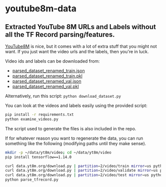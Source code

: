 # youtube8m-data
## Extracted YouTube 8M URLs and Labels without all the TF Record parsing/features.

[YouTube8M](https://research.google.com/youtube8m/index.html) is nice, but it comes with a lot of extra stuff that you might not want.
If you just want the video urls and the labels, then you're in luck.

Video ids and labels can be downloaded from:
- [parsed_dataset_renamed_train.json](https://drive.google.com/uc?id=1V0bBAIY5HHNHFy-LQof4E2o58fpbF7z0)
- [parsed_dataset_renamed_train.pkl](https://drive.google.com/uc?id=1Cz5CoRzrHznqj4ahtTSYAeQMk1_rRS_0)
- [parsed_dataset_renamed_val.json](https://drive.google.com/uc?id=1B7Hik4rO_h-a9bXLu7cfbGecTufUbghz)
- [parsed_dataset_renamed_val.pkl](https://drive.google.com/uc?id=1w5jwhxVFzcRwZ3RUwu5-gnptkG7sjwyz)

Alternatively, run this script: `python download_dataset.py`

You can look at the videos and labels easily using the provided script:
```bash
pip install -r requirements.txt
python examine_videos.py
```

The script used to generate the files is also included in the repo.

If for whatever reason you want to regenerate the data, you can run something like the following (modifying paths until they make sense).
```bash
mkdir -p ~/data/yt8m/video; cd ~/data/yt8m/video
pip install tensorflow==1.14.0

curl data.yt8m.org/download.py | partition=2/video/train mirror=us python
curl data.yt8m.org/download.py | partition=2/video/validate mirror=us python
curl data.yt8m.org/download.py | partition=2/video/test mirror=us python
python parse_tfrecord.py
```
